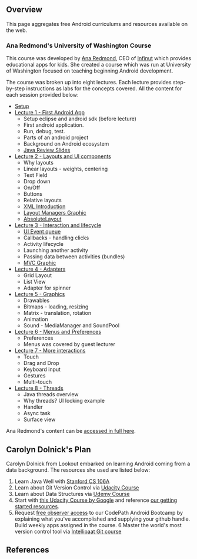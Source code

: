 ## Overview

This page aggregates free Android curriculums and resources available on the web. 

### Ana Redmond's University of Washington Course

This course was developed by [Ana Redmond](https://www.linkedin.com/in/anaredmond), CEO of [Infinut](http://infinut.com/) which provides educational apps for kids. She created a course which was run at University of Washington focused on teaching beginning Android development. 

The course was broken up into eight lectures. Each lecture provides step-by-step instructions as labs for the concepts covered. All the content for each session provided below:

* [Setup](https://drive.google.com/open?id=0B_tq9HHgpVcWUDBDbVJXYXhCQ1k&authuser=0)
* [Lecture 1 - First Android App](https://docs.google.com/document/d/1N79okO44pwKybUd08XcHe2MVAcmQ4R9mVKXeCdWjfcA/edit?usp=sharing) 
  * Setup eclipse and android sdk (before lecture)
  * First android application. 
  * Run, debug, test.
  * Parts of an android project
  * Background on Android ecosystem
  * [Java Review Slides](https://docs.google.com/presentation/d/1ZunRXfbh6LkgsFuuKpybLbMxxpVyqk-UGsO82RMhGhU/pub?start=false&loop=false&delayms=3000)
* [Lecture 2 - Layouts and UI components](https://drive.google.com/open?id=0B_tq9HHgpVcWOUx5ODEyNVlSdjg&authuser=0)
  * Why layouts
  * Linear layouts - weights, centering
  * Text Field
  * Drop down
  * On/Off
  * Buttons
  * Relative layouts
  * [XML Introduction](https://drive.google.com/open?id=0B_tq9HHgpVcWaW02dGI4NThQNVE&authuser=0)
  * [Layout Managers Graphic](https://drive.google.com/open?id=0B_tq9HHgpVcWMWtVMUMwZHUxZjg&authuser=0)
  * [AbsoluteLayout](https://drive.google.com/open?id=0B_tq9HHgpVcWVjByb1haTXBLdFE&authuser=0)
* [Lecture 3 - Interaction and lifecycle](https://drive.google.com/open?id=0B_tq9HHgpVcWQm14RldieU5xX2s&authuser=0)
  * [UI Event queue](https://drive.google.com/open?id=0B_tq9HHgpVcWM1lQLV96blkxd00&authuser=0)
  * Callbacks - handling clicks
  * Activity lifecycle
  * Launching another activity		
  * Passing data between activities (bundles)
  * [MVC Graphic](https://drive.google.com/open?id=0B_tq9HHgpVcWTVZBdWVPVzZkRGs&authuser=0)
* [Lecture 4 - Adapters](https://drive.google.com/open?id=1dO7brxGUKMDpgIT77UUL9Fb3VX9CbDoHzD7vPApFbXA&authuser=0)
  * Grid Layout
  * List View
  * Adapter for spinner
* [Lecture 5 - Graphics](https://drive.google.com/open?id=1S0-6w_QH6MO27n8eKH5eDE39cMEl07GYeSqBcQLSP6Q&authuser=0)
  * Drawables
  * Bitmaps - loading, resizing
  * Matrix - translation, rotation
  * Animation
  * Sound - MediaManager and SoundPool
* [Lecture 6 - Menus and Preferences](https://drive.google.com/open?id=1RM0_xIJsXFoBlPrUCotTiE0M-6ab_h38MA7QnHaPHiw&authuser=0)
  * Preferences
  * Menus was covered by guest lecturer
* [Lecture 7 - More interactions](https://drive.google.com/open?id=1maafD3BSrcC-W0UvTlcM3nWRdcgOosSN-meMAu8iQe0&authuser=0)
  * Touch
  * Drag and Drop
  * Keyboard input
  * Gestures
  * Multi-touch
* [Lecture 8 - Threads](https://drive.google.com/open?id=1UThmjIiZxV6u66qoDja5nfcjkL5fnZim4uqgdBGXxSs&authuser=0)
  * Java threads overview
  * Why threads? UI locking example
  * Handler
  * Async task
  * Surface view

Ana Redmond's content can be [accessed in full here](https://drive.google.com/drive/u/0/#folders/0B5u8j07GbVMlZk5PMUROT2N6Z00).

## Carolyn Dolnick's Plan

Carolyn Dolnick from Lookout embarked on learning Android coming from a data background. The resources she used are listed below:

1. Learn Java Well with [Stanford CS 106A](https://github.com/NatashaTheRobot/Stanford-CS-106A/wiki/Stanford-Introduction-To-Computer-Science-Programming-Methodology-CS106A-Class-Guide)
2. Learn about Git Version Control via [Udacity Course](https://www.udacity.com/course/ud775)
3. Learn about Data Structures via [Udemy Course](https://www.udemy.com/introduction-to-data-structures-algorithms-in-java/)
4. Start with [this Udacity Course by Google](https://www.udacity.com/course/ud853) and reference [our getting started resources](https://guides.codepath.com/android#getting-started). 
5. Request [free observer access](mailto:contact@codepath.com) to our CodePath Android Bootcamp by explaining what you've accomplished and supplying your github handle. Build weekly apps assigned in the course.
6.Master the world's most version control tool via [Intellipaat Git course](https://intellipaat.com/git-github-training/)

## References